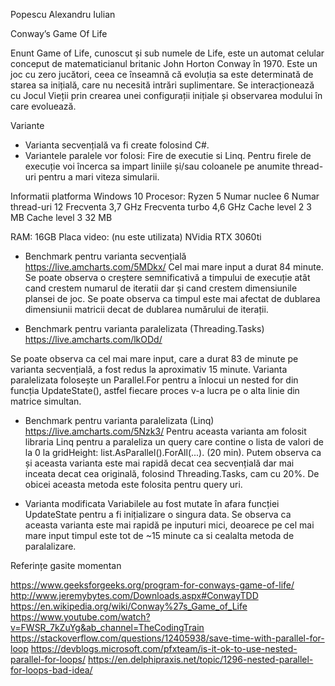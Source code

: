 Popescu Alexandru Iulian

Conway’s Game Of Life

Enunt
  Game of Life, cunoscut și sub numele de Life, este un automat celular conceput de matematicianul britanic John Horton Conway în 1970. Este un joc cu zero jucători, ceea ce înseamnă că evoluția sa este determinată de starea sa inițială, care nu necesită intrări suplimentare. 
Se interacționează cu Jocul Vieții prin crearea unei configurații inițiale și observarea modului în care evoluează.

Variante

- Varianta secvențială va fi create folosind C#.
- Variantele paralele vor folosi: Fire de executie si Linq.
Pentru firele de execuție voi încerca sa impart liniile și/sau coloanele pe anumite thread-uri pentru a mari viteza simularii.

Informatii platforma
Windows 10
Procesor: Ryzen 5
Numar nuclee
6
Numar thread-uri
12
Frecventa
3,7 GHz
Frecventa turbo
4,6 GHz
Cache level 2
3 MB
Cache level 3
32 MB

RAM: 16GB
Placa video: (nu este utilizata) NVidia RTX 3060ti

- Benchmark pentru varianta secvențială
https://live.amcharts.com/5MDkx/
Cel mai mare input a durat 84 minute. Se poate observa o creștere semnificativă a timpului de execuție atât cand crestem numarul de iteratii dar și cand crestem dimensiunile plansei de joc.
Se poate observa ca timpul este mai afectat de dublarea dimensiunii matricii decat de dublarea numărului de iterații.

- Benchmark pentru varianta paralelizata (Threading.Tasks)
https://live.amcharts.com/lkODd/

Se poate observa ca cel mai mare input, care a durat 83 de minute pe varianta secvențială, a fost redus la aproximativ 15 minute. 
Varianta paralelizata folosește un Parallel.For pentru a înlocui un nested for din funcția UpdateState(), astfel fiecare proces v-a lucra pe o alta linie din matrice simultan.

- Benchmark pentru varianta paralelizata (Linq)
https://live.amcharts.com/5Nzk3/
Pentru aceasta varianta am folosit libraria Linq pentru a paraleliza un query care contine o lista de valori de la 0 la gridHeight: list.AsParallel().ForAll(...). (20 min).
Putem observa ca și aceasta varianta este mai rapidă decat cea secvențială dar mai inceata decat cea originală, folosind Threading.Tasks,  cam cu 20%. De obicei aceasta metoda este folosita pentru query uri.

- Varianta modificata
Variabilele au fost mutate în afara funcției UpdateState pentru a fi inițializare o singura data. Se observa ca aceasta varianta este mai rapidă pe inputuri mici, deoarece pe cel mai mare input timpul este tot de ~15 minute ca si cealalta metoda de paralalizare.


Referințe gasite momentan

https://www.geeksforgeeks.org/program-for-conways-game-of-life/
http://www.jeremybytes.com/Downloads.aspx#ConwayTDD
https://en.wikipedia.org/wiki/Conway%27s_Game_of_Life
https://www.youtube.com/watch?v=FWSR_7kZuYg&ab_channel=TheCodingTrain
https://stackoverflow.com/questions/12405938/save-time-with-parallel-for-loop
https://devblogs.microsoft.com/pfxteam/is-it-ok-to-use-nested-parallel-for-loops/
https://en.delphipraxis.net/topic/1296-nested-parallel-for-loops-bad-idea/






